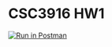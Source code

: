 # CSC3916 HW1

[![Run in Postman](https://run.pstmn.io/button.svg)](https://app.getpostman.com/run-collection/fe659782ac6e59197ef3?action=collection%2Fimport#?env%5BCSC3916_HW1%5D=W3sia2V5IjoiJGVjaG9fYm9keSIsInZhbHVlIjoiSGVsbG8gV29ybGQiLCJlbmFibGVkIjp0cnVlLCJ0eXBlIjoiZGVmYXVsdCIsInNlc3Npb25WYWx1ZSI6IkhlbGxvIFdvcmxkIiwic2Vzc2lvbkluZGV4IjowfV0=)
